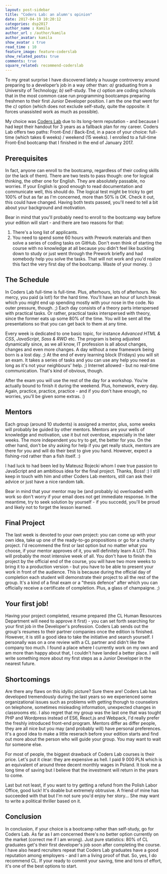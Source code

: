 ```yaml
---
layout: post-sidebar
title: "Coders Lab: an alumn's opinion"
date: 2017-04-19 10:20:12
categories: dsp2017
author_name : Kamila
author_url : /author/kamila
author_avatar: kamila
show_avatar : true
read_time : 10
feature_image: feature-coderslab
show_related_posts: true
comments: true
square_related: recommend-coderslab
---
```


To my great surprise I have discovered lately a huuuge controversy around preparing to a developer’s job in a way other than: *a)* graduating from a University of Technology; *b)* self-study. The *c)* option are coding schools that in the most common case run programming bootcamps preparing freshmen to their first Junior Developer position. I am the one that went for the *c)* option (which does not exclude self-study, quite the opposite: it forces unassisted work as much as possible). 

My choice was [Coders Lab](http://coderslab.pl/) due to its long-term reputation - and because I had kept their handout for 3 years as a fallback plan for my career. Coders Lab offers two paths: Front-End / Back-End, in a pace of your choice: full-time (which takes 6 weeks) / weekend (15 weeks). I enrolled to a full-time Front-End bootcamp that I finished in the end of January 2017.

## Prerequisites

In fact, anyone can enroll to the bootcamp, regardless of their coding skills (or the lack of them). There are two tests to pass though: one for logical thinking, the other one for English. They are absolutely passable, no worries. If your English is good enough to read documentation and communicate well, this should do. The logical test might be tricky to get 100% of but as far as I'm concerned, more than 50% is OK. Check it out, this could have changed. Having both tests passed, you'll need to tell a bit about your background and motivation. 

Bear in mind that you'll probably need to enroll to the bootcamp way before your edition will start - and there are two reasons for that:

1. There's a long list of applicants.
2. You need to spend some 60 hours with Prework materials and then solve a series of coding tasks on GitHub. Don't even think of starting the course with no knowledge at all because you didn't feel like buckling down to study or just went through the Prework briefly and had somebody help you solve the tasks. That will not work and you'd realize this fact the very first day of the bootcamp. Waste of your money. :)

## The Schedule

In Coders Lab full-time is full-time. Plus, afterhours, lots of afterhours. No mercy, you paid (a lot!) for the hard time. You'll have an hour of lunch break which you might end up spending mostly with your nose in the code. No outer pressure, though. ;) Each day consists of a theory parts interspersed with practical tasks. Or rather, practical tasks interspersed with theory, since the former eats up some 80% of the time. You will be sent all the presentations so that you can get back to them at any time. 

Every week is dedicated to one basic topic, for instance *Advanced HTML & CSS*, *JavaScript*, *Sass & RWD* etc. The program is being adjusted dynamically since, as we all know, IT profession is all about changes, changes and even more changes. A day without a new framework being born is a lost day. ;) At the end of every learning block (Fridays) you will sit an exam. It takes a series of tasks and you can use any help you need as long as it's not your neighbours' help. ;) Internet allowed - but no real-time communication. That's kind of obvious, though. 

After the exam you will use the rest of the day for a workshop. You're actually bound to finish it during the weekend. Plus, homework, every day. Again, practice, practice, practice - and if you don't have enough, no worries, you'll be given some extras. :)

## Mentors

Each group (around 10 students) is assigned a mentor, plus, some weeks will probably be guided by other mentors. Mentors are your wells of knowledge and motivation, use it but not overdose, especially in the later weeks. The more independent you try to get, the better for you. On the other hand, don't be shy asking for help if you get really stuck, mentors are there for you and will do their best to give you hand. However, expect a fishing-rod rather than a fish itself. :)

I had luck to had been led by Mateusz Rojecki whom I owe true passion to JavaScript and an ambitious idea for the final project. Thanks, Boss! :) I still keep in touch with him and other Coders Lab mentors, still can ask their advice or just have a nice random talk. 

Bear in mind that your mentor may be (and probably is) overloaded with work so don't worry if your email does not get immediate response. In the meantime, try to seek solution by yourself - if you succedd, you'll be proud and likely not to forget the lesson learned.  

## Final Project

The last week is devoted to your own project: you can come up with your own idea, take up one of the ready-to-go propositions or go for a charity project. I'd recommend the first or last option but no matter what you choose, if your mentor approves of it, you will definitely learn A LOT. This will probably the most intensive week of all. You don't have to finish the project by the official end of the course, you will have two more weeks to bring it to a production version - but you have to be able to present your work in front of the audience. This is because during the official day of completion each student will demonstrate their project to all the rest of the group. It's a kind of a final exam or a "thesis defence" after which you can officially receive a certificate of completion. Plus, a glass of champaigne. ;)

## Your first job!

Having your project completed, resume prepared (the CL Human Resources Department will need to approve it first) - you can set forth searching for your first job in the Developer's profession. Coders Lab sends out the group's resumes to their partner companies once the edition is finished. However, it is still a good idea to take the initiative and search yourself. I personally was on a one review with a CL partner and didn't like the company too much. I found a place where I currently work on my own and am more than happy about that, I couldn't have landed a better place. I will write something more about my first steps as a Junior Developer in the nearest future. 

## Shortcomings

Are there any flaws on this idyllic picture? Sure there are! Coders Lab has developed tremendously during the last years so we experienced some organizational issues such as problems with getting thorugh to counselors on telephone, sometimes misleading information, unexpected changes in classrooms etc. I also regret that my group was the last one that was tought PHP and Wordpress instead of ES6, React.js and Webpack, I'd really prefer the freshly introduced front-end program. Mentors differ as differ people, they are all nice but you may (and probably will) have personal preferences. It's a good idea to make a little reserach before your edition starts and find out more about the person who will guide your group. You may want to wait for someone else.

For most of people, the biggest drawback of Coders Lab courses is their price. Let's put it clear: they are expensive as hell. I paid 9 000 PLN which is an equivalent of around three decent monthly wages in Poland. It took me a long time of saving but I believe that the investment will return in the years to come.

Last but not least, if you want to try getting a refund from the Polish Labor Office, good luck! It's doable but extremely obtrusive. A friend of mine has succeeded with that but I'm not sure you'd enjoy her story... She may want to write a political thriller based on it.

## Conclusion

In conclusion, if your choice is a bootcamp rather than self-study, go for Coders Lab. As far as I am concerned there's no better option currently on the market (correct me if I am wrong). Just pure statistics: 80% of CL graduates get's their first developer's job soon after completing the course. I have also heard recruiters repeat that Coders Lab graduates have a good reputation among employers - and I am a living proof of that. So, yes, I do recommend CL. If your ready to commit your saving, time and tons of effort, it's one of the best options to start.
